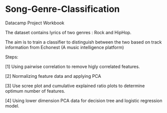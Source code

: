# Song-Genre-Classification
Datacamp Project Workbook

The dataset contains lyrics of two genres : Rock and HipHop.

The aim is to train a classifier to distinguish between the two based on track information from Echonest (A music intelligence platform)

Steps:

[1] Using pairwise correlation to remove higly correlated features.

[2] Normalizing feature data and applying PCA

[3] Use scree plot and cumulative explained ratio plots to determine optimum number of features.

[4] Using lower dimension PCA data for decision tree and logistic regression model.

